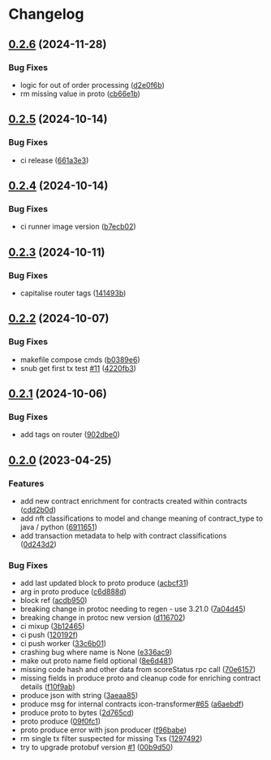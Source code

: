 # Changelog

## [0.2.6](https://github.com/sudoblockio/icon-contracts/compare/v0.2.5...v0.2.6) (2024-11-28)


### Bug Fixes

* logic for out of order processing ([d2e0f6b](https://github.com/sudoblockio/icon-contracts/commit/d2e0f6be46d1f17517a26679d13f7e238ab14ddc))
* rm missing value in proto ([cb66e1b](https://github.com/sudoblockio/icon-contracts/commit/cb66e1b325f7474ab825f20d8c93a5804f85ed03))

## [0.2.5](https://github.com/sudoblockio/icon-contracts/compare/v0.2.4...v0.2.5) (2024-10-14)


### Bug Fixes

* ci release ([661a3e3](https://github.com/sudoblockio/icon-contracts/commit/661a3e35db9f8fbdbf56b924b66466944112a872))

## [0.2.4](https://github.com/sudoblockio/icon-contracts/compare/v0.2.3...v0.2.4) (2024-10-14)


### Bug Fixes

* ci runner image version ([b7ecb02](https://github.com/sudoblockio/icon-contracts/commit/b7ecb02b9e8257ed0f8fda1fedade98ae758327b))

## [0.2.3](https://github.com/sudoblockio/icon-contracts/compare/v0.2.2...v0.2.3) (2024-10-11)


### Bug Fixes

* capitalise router tags ([141493b](https://github.com/sudoblockio/icon-contracts/commit/141493b394078591839c93e1e252caab74631c05))

## [0.2.2](https://github.com/sudoblockio/icon-contracts/compare/v0.2.1...v0.2.2) (2024-10-07)


### Bug Fixes

* makefile compose cmds ([b0389e6](https://github.com/sudoblockio/icon-contracts/commit/b0389e65e13165c143adf3be4e641134b29ade3e))
* snub get first tx test [#11](https://github.com/sudoblockio/icon-contracts/issues/11) ([4220fb3](https://github.com/sudoblockio/icon-contracts/commit/4220fb367cf99bb25f8ca23cb49fee00eb3c6c4c))

## [0.2.1](https://github.com/sudoblockio/icon-contracts/compare/v0.2.0...v0.2.1) (2024-10-06)


### Bug Fixes

* add tags on router ([902dbe0](https://github.com/sudoblockio/icon-contracts/commit/902dbe06f0799423a4fae4e29c370e9b476b3a71))

## [0.2.0](https://github.com/sudoblockio/icon-contracts/compare/v0.1.2...v0.2.0) (2023-04-25)


### Features

* add new contract enrichment for contracts created within contracts ([cdd2b0d](https://github.com/sudoblockio/icon-contracts/commit/cdd2b0da6c94d6487656c64438b7f146bbb9c25b))
* add nft classifications to model and change meaning of contract_type to java / python ([6911651](https://github.com/sudoblockio/icon-contracts/commit/6911651dca1d297dca8ff9044f7b584c873a047b))
* add transaction metadata to help with contract classifications ([0d243d2](https://github.com/sudoblockio/icon-contracts/commit/0d243d232aaa726206a348baf476b7a46ee75d13))


### Bug Fixes

* add last updated block to proto produce ([acbcf31](https://github.com/sudoblockio/icon-contracts/commit/acbcf319e9a2ed9fba43f88c52c8cad9526e07cd))
* arg in proto produce ([c6d888d](https://github.com/sudoblockio/icon-contracts/commit/c6d888deef559af1dc110f699a4a2bd0db87a2d6))
* block ref ([acdb950](https://github.com/sudoblockio/icon-contracts/commit/acdb9505718e4aed5e4e1f5bf72550641ae0f1c2))
* breaking change in protoc needing to regen - use 3.21.0 ([7a04d45](https://github.com/sudoblockio/icon-contracts/commit/7a04d4543fb002c0c00d7edeb92662f9f4c2deb4))
* breaking change in protoc new version ([d116702](https://github.com/sudoblockio/icon-contracts/commit/d116702420a10a06ebbe75cda80eacac8acc2009))
* ci mixup ([3b12465](https://github.com/sudoblockio/icon-contracts/commit/3b12465ccbc6da34301a0cfd5e8d91a4ac06f8d9))
* ci push ([120192f](https://github.com/sudoblockio/icon-contracts/commit/120192f374fe3b4499945d248701ffb61913e301))
* ci push worker ([33c6b01](https://github.com/sudoblockio/icon-contracts/commit/33c6b012b7e67f4dc4e365b3131cf9639aad57b3))
* crashing bug where name is None ([e336ac9](https://github.com/sudoblockio/icon-contracts/commit/e336ac90f0312b953c8565a568030ce79b16e2c7))
* make out proto name field optional ([8e6d481](https://github.com/sudoblockio/icon-contracts/commit/8e6d48108eea76cb857a8f44cdabd4c3df68a1e7))
* missing code hash and other data from scoreStatus rpc call ([70e6157](https://github.com/sudoblockio/icon-contracts/commit/70e61578bfb0df61615bc899e3e9ff482f7d00a6))
* missing fields in produce proto and cleanup code for enriching contract details ([f10f9ab](https://github.com/sudoblockio/icon-contracts/commit/f10f9ab357d68ca8d7b0ab916a331c125b1a5784))
* produce json with string ([3aeaa85](https://github.com/sudoblockio/icon-contracts/commit/3aeaa857986951c3faf08905808f7086bcb6db5a))
* produce msg for internal contracts icon-transformer[#65](https://github.com/sudoblockio/icon-contracts/issues/65) ([a6aebdf](https://github.com/sudoblockio/icon-contracts/commit/a6aebdff34e13c06f83b5bbfea353fc140e4908b))
* produce proto to bytes ([2d765cd](https://github.com/sudoblockio/icon-contracts/commit/2d765cd69b5e70235a24a81abf814fc7ba3830a8))
* proto produce ([09f0fc1](https://github.com/sudoblockio/icon-contracts/commit/09f0fc1767d240083811c43efd8b3a14795395cf))
* proto produce error with json producer ([f96babe](https://github.com/sudoblockio/icon-contracts/commit/f96babeb17fce602148a4cc76d6f13807d1ad27d))
* rm single tx filter suspected for missing Txs ([1297492](https://github.com/sudoblockio/icon-contracts/commit/1297492b6df215af18d45b632bdefca73da48bb7))
* try to upgrade protobuf version [#1](https://github.com/sudoblockio/icon-contracts/issues/1) ([00b9d50](https://github.com/sudoblockio/icon-contracts/commit/00b9d50fc75755f9441dcd128be5330e03fbf7b9))
